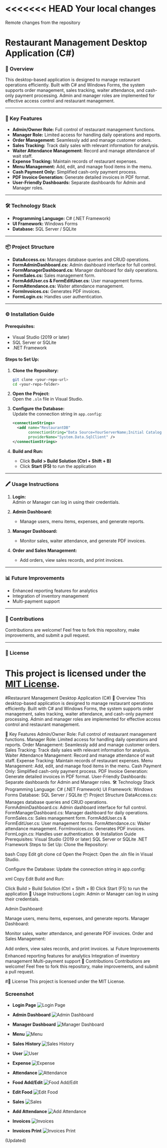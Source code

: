 <<<<<<< HEAD
Your local changes
=======
Remote changes from the repository



# **Restaurant Management Desktop Application (C#)**

### **📜 Overview**

This desktop-based application is designed to manage restaurant operations efficiently. Built with C# and Windows Forms, the system supports order management, sales tracking, waiter attendance, and cash-only payment processing. Admin and manager roles are implemented for effective access control and restaurant management.

---

### **🚀 Key Features**

- **Admin/Owner Role:** Full control of restaurant management functions.
- **Manager Role:** Limited access for handling daily operations and reports.
- **Order Management:** Seamlessly add and manage customer orders.
- **Sales Tracking:** Track daily sales with relevant information for analysis.
- **Waiter Attendance Management:** Record and manage attendance of wait staff.
- **Expense Tracking:** Maintain records of restaurant expenses.
- **Menu Management:** Add, edit, and manage food items in the menu.
- **Cash Payment Only:** Simplified cash-only payment process.
- **PDF Invoice Generation:** Generate detailed invoices in PDF format.
- **User-Friendly Dashboards:** Separate dashboards for Admin and Manager roles.

---

### **🛠️ Technology Stack**

- **Programming Language:** C# (.NET Framework)
- **UI Framework:** Windows Forms
- **Database:** SQL Server / SQLite

---

### **📦 Project Structure**

- **DataAccess.cs:** Manages database queries and CRUD operations.
- **FormAdminDashboard.cs:** Admin dashboard interface for full control.
- **FormManagerDashboard.cs:** Manager dashboard for daily operations.
- **FormSales.cs:** Sales management form.
- **FormAddUser.cs & FormEditUser.cs:** User management forms.
- **FormAttendance.cs:** Waiter attendance management.
- **FormInvoices.cs:** Generates PDF invoices.
- **FormLogin.cs:** Handles user authentication.

---

### **⚙️ Installation Guide**

#### **Prerequisites:**

- Visual Studio (2019 or later)
- SQL Server or SQLite
- .NET Framework

#### **Steps to Set Up:**

1. **Clone the Repository:**

   ```bash
   git clone <your-repo-url>
   cd <your-repo-folder>
   ```

2. **Open the Project:**  
   Open the `.sln` file in Visual Studio.

3. **Configure the Database:**  
   Update the connection string in `app.config`:

   ```xml
   <connectionStrings>
     <add name="RestaurantDB"
          connectionString="Data Source=YourServerName;Initial Catalog=RestaurantDB;Integrated Security=True;"
          providerName="System.Data.SqlClient" />
   </connectionStrings>
   ```

4. **Build and Run:**
   - Click **Build > Build Solution (Ctrl + Shift + B)**
   - Click **Start (F5)** to run the application

---

### **🖍️ Usage Instructions**

1. **Login:**  
   Admin or Manager can log in using their credentials.

2. **Admin Dashboard:**

   - Manage users, menu items, expenses, and generate reports.

3. **Manager Dashboard:**

   - Monitor sales, waiter attendance, and generate PDF invoices.

4. **Order and Sales Management:**
   - Add orders, view sales records, and print invoices.

---

### **📊 Future Improvements**

- Enhanced reporting features for analytics
- Integration of inventory management
- Multi-payment support

---

### **🧱 Contributions**

Contributions are welcome! Feel free to fork this repository, make improvements, and submit a pull request.

---

### **📜 License**

# This project is licensed under the [MIT License](LICENSE).

#Restaurant Management Desktop Application (C#)
📜 Overview
This desktop-based application is designed to manage restaurant operations efficiently. Built with C# and Windows Forms, the system supports order management, sales tracking, waiter attendance, and cash-only payment processing. Admin and manager roles are implemented for effective access control and restaurant management.

🚀 Key Features
Admin/Owner Role: Full control of restaurant management functions.
Manager Role: Limited access for handling daily operations and reports.
Order Management: Seamlessly add and manage customer orders.
Sales Tracking: Track daily sales with relevant information for analysis.
Waiter Attendance Management: Record and manage attendance of wait staff.
Expense Tracking: Maintain records of restaurant expenses.
Menu Management: Add, edit, and manage food items in the menu.
Cash Payment Only: Simplified cash-only payment process.
PDF Invoice Generation: Generate detailed invoices in PDF format.
User-Friendly Dashboards: Separate dashboards for Admin and Manager roles.
🛠️ Technology Stack
Programming Language: C# (.NET Framework)
UI Framework: Windows Forms
Database: SQL Server / SQLite
📦 Project Structure
DataAccess.cs: Manages database queries and CRUD operations.
FormAdminDashboard.cs: Admin dashboard interface for full control.
FormManagerDashboard.cs: Manager dashboard for daily operations.
FormSales.cs: Sales management form.
FormAddUser.cs & FormEditUser.cs: User management forms.
FormAttendance.cs: Waiter attendance management.
FormInvoices.cs: Generates PDF invoices.
FormLogin.cs: Handles user authentication.
⚙️ Installation Guide
Prerequisites:
Visual Studio (2019 or later)
SQL Server or SQLite
.NET Framework
Steps to Set Up:
Clone the Repository:

bash
Copy
Edit
git clone <your-repo-url>
cd <your-repo-folder>
Open the Project:
Open the .sln file in Visual Studio.

Configure the Database:
Update the connection string in app.config:

xml
Copy
Edit
<connectionStrings>
<add name="RestaurantDB" 
       connectionString="Data Source=YourServerName;Initial Catalog=RestaurantDB;Integrated Security=True;" 
       providerName="System.Data.SqlClient" />
</connectionStrings>
Build and Run:

Click Build > Build Solution (Ctrl + Shift + B)
Click Start (F5) to run the application
📝 Usage Instructions
Login:
Admin or Manager can log in using their credentials.

Admin Dashboard:

Manage users, menu items, expenses, and generate reports.
Manager Dashboard:

Monitor sales, waiter attendance, and generate PDF invoices.
Order and Sales Management:

Add orders, view sales records, and print invoices.
📊 Future Improvements
Enhanced reporting features for analytics
Integration of inventory management
Multi-payment support
🤝 Contributions
Contributions are welcome! Feel free to fork this repository, make improvements, and submit a pull request.

#📜 License
This project is licensed under the MIT License.

### **Screenshot**

- **Login Page**
  ![Login Page](https://github.com/alampranto17/RestaurantsManagement/blob/master/Image/Log-in.png)

- **Admin Dashboard**
  ![Admin Dashboard](https://github.com/alampranto17/RestaurantsManagement/blob/master/Image/AdminDS.png)

- **Manager Dashboard**
  ![Manager Dashboard](https://github.com/alampranto17/RestaurantsManagement/blob/master/Image/ManagerDs.png)

- **Menu**
  ![Menu](https://github.com/alampranto17/RestaurantsManagement/blob/master/Image/Manu.png)

- **Sales History**
  ![Sales History](https://github.com/alampranto17/RestaurantsManagement/blob/master/Image/SalesHistory.png)

- **User**
  ![User](https://github.com/alampranto17/RestaurantsManagement/blob/master/Image/User.png)

- **Expense**
  ![Expense](https://github.com/alampranto17/RestaurantsManagement/blob/master/Image/Expense.png)

- **Attendance**
  ![Attendance](https://github.com/alampranto17/RestaurantsManagement/blob/master/Image/attendance.png)

- **Food Add/Edit**
  ![Food Add/Edit](https://github.com/alampranto17/RestaurantsManagement/blob/master/Image/AddFood.png)

- **Edit Food**
  ![Edit Food](https://github.com/alampranto17/RestaurantsManagement/blob/master/Image/EditFood.png)

- **Sales**
  ![Sales](https://github.com/alampranto17/RestaurantsManagement/blob/master/Image/Sales.png)

- **Add Attendance**
  ![Add Attendance](https://github.com/alampranto17/RestaurantsManagement/blob/master/Image/AddAttendance.png)

- **Invoices**
  ![Invoices](https://github.com/alampranto17/RestaurantsManagement/blob/master/Image/Invoices.png)

- **Invoices Print**
  ![Invoices Print](https://github.com/alampranto17/RestaurantsManagement/blob/master/Image/Invoices%20print%20.png)

 (Updated)
